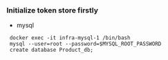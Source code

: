 ### Initialize token store firstly

- mysql
```
 docker exec -it infra-mysql-1 /bin/bash
 mysql --user=root --password=$MYSQL_ROOT_PASSWORD
 create database Product_db;
```
